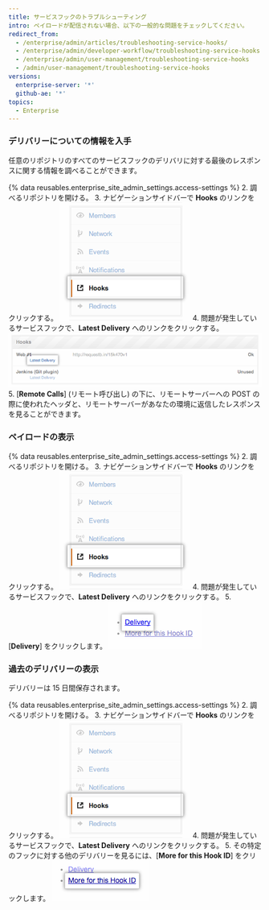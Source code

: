 ```yaml
---
title: サービスフックのトラブルシューティング
intro: ペイロードが配信されない場合、以下の一般的な問題をチェックしてください。
redirect_from:
  - /enterprise/admin/articles/troubleshooting-service-hooks/
  - /enterprise/admin/developer-workflow/troubleshooting-service-hooks
  - /enterprise/admin/user-management/troubleshooting-service-hooks
  - /admin/user-management/troubleshooting-service-hooks
versions:
  enterprise-server: '*'
  github-ae: '*'
topics:
  - Enterprise
---
```


### デリバリーについての情報を入手

任意のリポジトリのすべてのサービスフックのデリバリに対する最後のレスポンスに関する情報を調べることができます。

{% data reusables.enterprise_site_admin_settings.access-settings %}
2. 調べるリポジトリを開ける。
3. ナビゲーションサイドバーで **Hooks** のリンクをクリックする。 ![フックのサイドバー](/assets/images/enterprise/settings/Enterprise-Hooks-Sidebar.png)
4. 問題が発生しているサービスフックで、**Latest Delivery** へのリンクをクリックする。 ![フックの詳細](/assets/images/enterprise/settings/Enterprise-Hooks-Details.png)
5. [**Remote Calls**] (リモート呼び出し) の下に、リモートサーバーへの POST の際に使われたヘッダと、リモートサーバーがあなたの環境に返信したレスポンスを見ることができます。

### ペイロードの表示

{% data reusables.enterprise_site_admin_settings.access-settings %}
2. 調べるリポジトリを開ける。
3. ナビゲーションサイドバーで **Hooks** のリンクをクリックする。 ![フックのサイドバー](/assets/images/enterprise/settings/Enterprise-Hooks-Sidebar.png)
4. 問題が発生しているサービスフックで、**Latest Delivery** へのリンクをクリックする。
5. [**Delivery**] をクリックします。 ![ペイロードの表示](/assets/images/enterprise/settings/Enterprise-Hooks-Payload.png)

### 過去のデリバリーの表示

デリバリーは 15 日間保存されます。

{% data reusables.enterprise_site_admin_settings.access-settings %}
2. 調べるリポジトリを開ける。
3. ナビゲーションサイドバーで **Hooks** のリンクをクリックする。 ![フックのサイドバー](/assets/images/enterprise/settings/Enterprise-Hooks-Sidebar.png)
4. 問題が発生しているサービスフックで、**Latest Delivery** へのリンクをクリックする。
5. その特定のフックに対する他のデリバリーを見るには、[**More for this Hook ID**] をクリックします。 ![デリバリーをさらに表示](/assets/images/enterprise/settings/Enterprise-Hooks-More-Deliveries.png)

